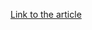 [Link to the article](https://blog.cloudflare.com/announcing-the-cloudflare-browser-developer-program/)
